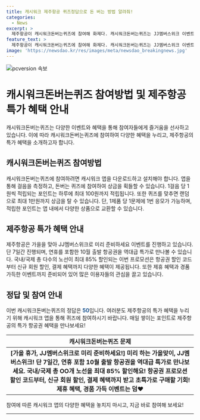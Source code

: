 ```yaml
---
title: 캐시워크 제주항공 퀴즈정답으로 돈 버는 방법 알려줘!
categories:
  - News
excerpt: >
  제주항공이 캐시워크돈버는퀴즈에 참여해 화제다. 캐시워크돈버는퀴즈는 JJ멤버스위크 이벤트와 관련돼 있으며, 최대 85% 할인된 항공권부터 다양한 혜택을 누릴 수 있다. 캐시워크 앱을 통해 걸음당 1원의 포인트를 쌓고, 퀴즈를 풀어 최대 1만원까지 상금을 받을 수 있으며, 이를 상품 구매에 이용할 수 있다.
feature_text: >
  제주항공이 캐시워크돈버는퀴즈에 참여해 화제다. 캐시워크돈버는퀴즈는 JJ멤버스위크 이벤트와 관련돼 있으며, 최대 85% 할인된 항공권부터 다양한 혜택을 누릴 수 있다. 캐시워크 앱을 통해 걸음당 1원의 포인트를 쌓고, 퀴즈를 풀어 최대 1만원까지 상금을 받을 수 있으며, 이를 상품 구매에 이용할 수 있다.
image: 'https://newsdao.kr/res/images/meta/newsdao_breakingnews.jpg'
---
```


<p><img src="https://newsdao.kr/res/images/meta/newsdao_breakingnews.jpg" alt="pcversion 속보" /></p>

<h1>캐시워크돈버는퀴즈 참여방법 및 제주항공 특가 혜택 안내</h1>

<p data-ke-size="size16">캐시워크돈버는퀴즈는 다양한 이벤트와 혜택을 통해 참여자들에게 즐거움을 선사하고 있습니다. 이에 따라 캐시워크돈버는퀴즈에 참여하여 다양한 혜택을 누리고, 제주항공의 특가 혜택을 소개하고자 합니다.</p>

<h2 data-ke-size="size26">캐시워크돈버는퀴즈 참여방법</h2>

<p data-ke-size="size16">캐시워크돈버는퀴즈에 참여하려면 캐시워크 앱을 다운로드하고 설치해야 합니다. 앱을 통해 걸음을 측정하고, 돈버는 퀴즈에 참여하여 상금을 획들할 수 있습니다. 1걸음 당 1원씩 적립되는 포인트는 하루에 최대 100원까지 적립됩니다. 또한 퀴즈를 맞추면 랜덤으로 최대 1만원까지 상금을 탈 수 있습니다. 단, 1제품 당 1문제에 1번 응모가 가능하며, 적립한 포인트는 앱 내에서 다양한 상품으로 교환할 수 있습니다.</p>

<h2 data-ke-size="size26">제주항공 특가 혜택 안내</h2>

<p data-ke-size="size16">제주항공은 가을을 맞아 JJ멤버스위크로 미리 준비하세요 이벤트를 진행하고 있습니다. 단 7일간 진행되며, 연휴를 포함한 10월 출발 항공권을 역대급 특가로 만나볼 수 있습니다. 국내/국제 총 다수의 노선이 최대 85% 할인되는 이번 프로모션은 항공권 할인 코드부터 신규 회원 할인, 결제 혜택까지 다양한 혜택이 제공됩니다. 또한 제휴 혜택과 경품 가득한 이벤트까지 준비되어 있어 많은 이용자들의 관심을 끌고 있습니다.</p>

<h2 data-ke-size="size26">정답 및 참여 안내</h2>

<p data-ke-size="size16">이번 캐시워크돈버는퀴즈의 정답은 <b><span style="color: #1a5490;">50</span></b>입니다. 여러분도 제주항공의 특가 혜택을 누리기 위해 캐시워크 앱을 통해 퀴즈에 참여하시기 바랍니다. 매일 쌓이는 포인트로 제주항공의 특가 항공권 혜택을 만나보세요!</p>

<table>
<thead>
<tr>
<th style="text-align: center;">캐시워크돈버는퀴즈 문제</th>
</tr>
</thead>
<tbody>
<tr>
<td style="text-align: center; height: 17px;"><b>[가을 휴가, JJ멤버스위크로 미리 준비하세요!] 미리 하는 가을맞이, JJ멤버스위크! 단 7일간, 연휴 포함 10월 출발 항공권을 역대급 특가로 만나보세요. 국내/국제 총 OO개 노선을 최대 85% 할인해요! 항공권 프로모션 할인 코드부터, 신규 회원 할인, 결제 혜택까지 받고 초특가로 구매할 기회! 제휴 혜택, 경품 가득 이벤트는 덤♥</b></td>
</tr>
</tbody>
</table>

<p data-ke-size="size16">참여에 따른 캐시워크 앱의 다양한 혜택을 놓치지 마시고, 지금 바로 참여해 보세요!</p>

<hr>

<p data-ke-size="size16">&nbsp;</p>

